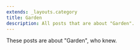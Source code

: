 ```yaml
---
extends: _layouts.category
title: Garden
description: All posts that are about "Garden".
---
```

          
These posts are about "Garden", who knew.
          